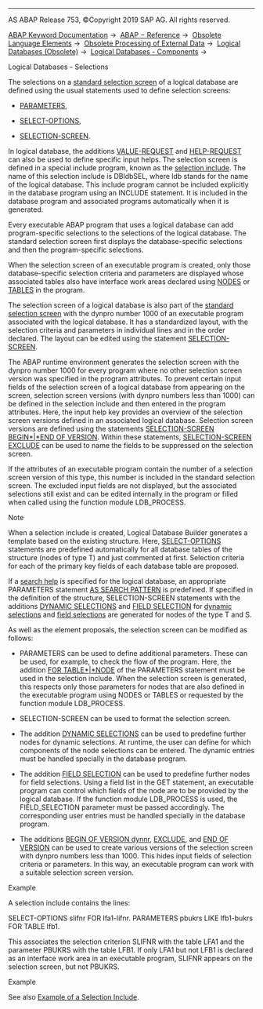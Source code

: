   

* * *

AS ABAP Release 753, ©Copyright 2019 SAP AG. All rights reserved.

[ABAP Keyword Documentation](javascript:call_link\('abenabap.htm'\)) →  [ABAP − Reference](javascript:call_link\('abenabap_reference.htm'\)) →  [Obsolete Language Elements](javascript:call_link\('abenabap_obsolete.htm'\)) →  [Obsolete Processing of External Data](javascript:call_link\('abendata_storage_obsolete.htm'\)) →  [Logical Databases (Obsolete)](javascript:call_link\('abenldb.htm'\)) →  [Logical Databases - Components](javascript:call_link\('abenldb_oview.htm'\)) → 

Logical Databases - Selections

The selections on a [standard selection screen](javascript:call_link\('abenstandard_selscreen_glosry.htm'\) "Glossary Entry") of a logical database are defined using the usual statements used to define selection screens:

-   [PARAMETERS](javascript:call_link\('abapparameters.htm'\)),

-   [SELECT-OPTIONS](javascript:call_link\('abapselect-options.htm'\)),

-   [SELECTION-SCREEN](javascript:call_link\('abapselection-screen.htm'\)).

In logical database, the additions [VALUE-REQUEST](javascript:call_link\('abapparameters_ldb.htm'\)) and [HELP-REQUEST](javascript:call_link\('abapparameters_ldb.htm'\)) can also be used to define specific input helps. The selection screen is defined in a special include program, known as the [selection include](javascript:call_link\('abenselection_include_glosry.htm'\) "Glossary Entry"). The name of this selection include is DBldbSEL, where ldb stands for the name of the logical database. This include program cannot be included explicitly in the database program using an INCLUDE statement. It is included in the database program and associated programs automatically when it is generated.

Every executable ABAP program that uses a logical database can add program-specific selections to the selections of the logical database. The standard selection screen first displays the database-specific selections and then the program-specific selections.

When the selection screen of an executable program is created, only those database-specific selection criteria and parameters are displayed whose associated tables also have interface work areas declared using [NODES](javascript:call_link\('abapnodes.htm'\)) or [TABLES](javascript:call_link\('abaptables.htm'\)) in the program.

The selection screen of a logical database is also part of the [standard selection screen](javascript:call_link\('abenstandard_selscreen_glosry.htm'\) "Glossary Entry") with the dynpro number 1000 of an executable program associated with the logical database. It has a standardized layout, with the selection criteria and parameters in individual lines and in the order declared. The layout can be edited using the statement [SELECTION-SCREEN](javascript:call_link\('abapselection-screen.htm'\)).

The ABAP runtime environment generates the selection screen with the dynpro number 1000 for every program where no other selection screen version was specified in the program attributes. To prevent certain input fields of the selection screen of a logical database from appearing on the screen, selection screen versions (with dynpro numbers less than 1000) can be defined in the selection include and then entered in the program attributes. Here, the input help key provides an overview of the selection screen versions defined in an associated logical database. Selection screen versions are defined using the statements [SELECTION-SCREEN BEGIN*|*END OF VERSION](javascript:call_link\('abapselection-screen_ldb_version.htm'\)). Within these statements, [SELECTION-SCREEN EXCLUDE](javascript:call_link\('abapselection-screen_ldb_version.htm'\)) can be used to name the fields to be suppressed on the selection screen.

If the attributes of an executable program contain the number of a selection screen version of this type, this number is included in the standard selection screen. The excluded input fields are not displayed, but the associated selections still exist and can be edited internally in the program or filled when called using the function module LDB\_PROCESS.

Note

When a selection include is created, Logical Database Builder generates a template based on the existing structure. Here, [SELECT-OPTIONS](javascript:call_link\('abapselect-options.htm'\)) statements are predefined automatically for all database tables of the structure (nodes of type T) and just commented at first. Selection criteria for each of the primary key fields of each database table are proposed.

If a [search help](javascript:call_link\('abenldb_search_help.htm'\)) is specified for the logical database, an appropriate PARAMETERS statement [AS SEARCH PATTERN](javascript:call_link\('abapparameters_ldb.htm'\)) is predefined. If specified in the definition of the structure, SELECTION-SCREEN statements with the additions [DYNAMIC SELECTIONS](javascript:call_link\('abapselection-screen_ldb_dynamic.htm'\)) and [FIELD SELECTION](javascript:call_link\('abapselection-screen_ldb_field.htm'\)) for [dynamic selections](javascript:call_link\('abenldb_free_selections.htm'\)) and [field selections](javascript:call_link\('abenldb_field_selections.htm'\)) are generated for nodes of the type T and S.

As well as the element proposals, the selection screen can be modified as follows:

-   PARAMETERS can be used to define additional parameters. These can be used, for example, to check the flow of the program. Here, the addition [FOR TABLE*|*NODE](javascript:call_link\('abapparameters_ldb.htm'\)) of the PARAMETERS statement must be used in the selection include. When the selection screen is generated, this respects only those parameters for nodes that are also defined in the executable program using NODES or TABLES or requested by the function module LDB\_PROCESS.

-   SELECTION-SCREEN can be used to format the selection screen.

-   The addition [DYNAMIC SELECTIONS](javascript:call_link\('abapselection-screen_ldb_dynamic.htm'\)) can be used to predefine further nodes for dynamic selections. At runtime, the user can define for which components of the node selections can be entered. The dynamic entries must be handled specially in the database program.

-   The addition [FIELD SELECTION](javascript:call_link\('abapselection-screen_ldb_field.htm'\)) can be used to predefine further nodes for field selections. Using a field list in the GET statement, an executable program can control which fields of the node are to be provided by the logical database. If the function module LDB\_PROCESS is used, the FIELD\_SELECTION parameter must be passed accordingly. The corresponding user entries must be handled specially in the database program.

-   The additions [BEGIN OF VERSION dynnr](javascript:call_link\('abapselection-screen_ldb_version.htm'\)), [EXCLUDE](javascript:call_link\('abapselection-screen_ldb_version.htm'\)), and [END OF VERSION](javascript:call_link\('abapselection-screen_ldb_version.htm'\)) can be used to create various versions of the selection screen with dynpro numbers less than 1000. This hides input fields of selection criteria or parameters. In this way, an executable program can work with a suitable selection screen version.

Example

A selection include contains the lines:

SELECT-OPTIONS slifnr FOR lfa1-lifnr.
PARAMETERS pbukrs LIKE lfb1-bukrs FOR TABLE lfb1.

This associates the selection criterion SLIFNR with the table LFA1 and the parameter PBUKRS with the table LFB1. If only LFA1 but not LFB1 is declared as an interface work area in an executable program, SLIFNR appears on the selection screen, but not PBUKRS.

Example

See also [Example of a Selection Include](javascript:call_link\('abenldb_selections_example.htm'\)).